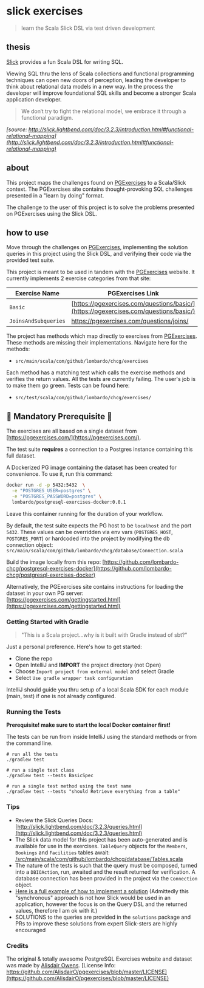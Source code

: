 # slick exercises

> learn the Scala Slick DSL via test driven development

## thesis

[Slick](http://slick.lightbend.com/doc/3.2.3/introduction.html) provides a fun Scala DSL for writing SQL.  

Viewing SQL thru the lens of Scala collections and functional programming techniques can open new doors of perception, leading the developer to think about relational data models in a new way.  In the process the developer will improve foundational SQL skills and become a stronger Scala application developer.

> We don‘t try to fight the relational model, we embrace it through a functional paradigm.

*[source: http://slick.lightbend.com/doc/3.2.3/introduction.html#functional-relational-mapping](http://slick.lightbend.com/doc/3.2.3/introduction.html#functional-relational-mapping)*

## about

This project maps the challenges found on [PGExercises](https://pgexercises.com/) to a Scala/Slick context. The PGExercises site contains thought-provoking SQL challenges presented in a "learn by doing" format.  

The challenge to the user of this project is to solve the problems presented on PGExercises using the Slick DSL.

## how to use

Move through the challenges on [PGExercises](https://pgexercises.com/), implementing the solution queries in this project using the Slick DSL, and verifying their code via the provided test suite.

This project is meant to be used in tandem with the [PGExercises](https://pgexercises.com/) website.  It currently implements 2 exercise categories from that site:

Exercise Name  | PGExercises Link  |  Project Link
--|---|--
`Basic`  | [https://pgexercises.com/questions/basic/](https://pgexercises.com/questions/basic/)   | [src/main/scala/com/github/lombardo/chcg/exercises/Basic.scala](https://github.com/lombardo-chcg/slick-exercises/blob/master/src/main/scala/com/github/lombardo/chcg/exercises/Basic.scala)  
`JoinsAndSubqueries`  | https://pgexercises.com/questions/joins/  |[src/main/scala/com/github/lombardo/chcg/exercises/JoinsAndSubqueries.scala ](https://github.com/lombardo-chcg/slick-exercises/blob/master/src/main/scala/com/github/lombardo/chcg/exercises/JoinsAndSubqueries.scala)


The project has methods which map directly to exercises from [PGExercises](https://pgexercises.com/).  These methods are missing their implementations.  Navigate here for the methods:
- `src/main/scala/com/github/lombardo/chcg/exercises`

Each method has a matching test which calls the exercise methods and verifies the return values.  All the tests are currently failing.  The user's job is to make them go green.  Tests can be found here:
- `src/test/scala/com/github/lombardo/chcg/exercises/`

## 🚨 Mandatory Prerequisite 🚨

The exercises are all based on a single dataset from [https://pgexercises.com/](https://pgexercises.com/).

The test suite **requires** a connection to a Postgres instance containing this full dataset.

A Dockerized PG image containing the dataset has been created for convenience.  To use it, run this command:

```sh
docker run -d -p 5432:5432  \
  -e "POSTGRES_USER=postgres" \
  -e "POSTGRES_PASSWORD=postgres" \
  lombardo/postgresql-exercises-docker:0.0.1
```

Leave this container running for the duration of your workflow.

By default, the test suite expects the PG host to be `localhost` and the port `5432`.  These values can be overridden via env vars (`POSTGRES_HOST`, `POSTGRES_PORT`) or hardcoded into the project by modifying the db connection object:
`src/main/scala/com/github/lombardo/chcg/database/Connection.scala`

Build the image locally from this repo:  [https://github.com/lombardo-chcg/postgresql-exercises-docker](https://github.com/lombardo-chcg/postgresql-exercises-docker)

Alternatively, the PGExercises site contains instructions for loading the dataset in your own PG server: [https://pgexercises.com/gettingstarted.html](https://pgexercises.com/gettingstarted.html)

### Getting Started with Gradle

> "This is a Scala project...why is it built with Gradle instead of sbt?"

Just a personal preference.  Here's how to get started:

- Clone the repo
- Open IntelliJ and **IMPORT** the project directory (not Open)
- Choose `Import project from external model` and select Gradle
- Select `Use gradle wrapper task configuration`

IntelliJ should guide you thru setup of a local Scala SDK for each module (main, test) if one is not already configured.  

### Running the Tests

**Prerequisite!  make sure to start the local Docker container first!**

The tests can be run from inside IntelliJ using the standard methods or from the command line.  

```
# run all the tests
./gradlew test

# run a single test class
./gradlew test --tests BasicSpec

# run a single test method using the test name
./gradlew test --tests "should Retrieve everything from a table"
```

### Tips

- Review the Slick Queries Docs: [http://slick.lightbend.com/doc/3.2.3/queries.html](http://slick.lightbend.com/doc/3.2.3/queries.html)
- The Slick data model for this project has been auto-generated and is available for use in the exercises.  `TableQuery` objects for the `Members`, `Bookings` and `Facilities` tables await: [/src/main/scala/com/github/lombardo/chcg/database/Tables.scala](https://github.com/lombardo-chcg/slick-exercises/blob/master/src/main/scala/com/github/lombardo/chcg/database/Tables.scala)
- The nature of the tests is such that the query must be composed, turned into a `DBIOAction`, run, awaited and the result returned for verification.  A database connection has been provided in the project via the `Connection` object.
- [Here is a full example of how to implement a solution](https://github.com/lombardo-chcg/slick-exercises/blob/master/src/main/scala/com/github/lombardo/chcg/exercises/Basic.scala#L10-L21) (Admittedly this "synchronous" approach is not how Slick would be used in an application, however the focus is on the Query DSL and the returned values, therefore I am ok with it.)
- SOLUTIONS to the queries are provided in the `solutions` package and PRs to improve these solutions from expert Slick-sters are highly encouraged


### Credits

The original & totally awesome PostgreSQL Exercises website and dataset was made by [Alisdair Owens](https://pgexercises.com/about.html).  [License Info: https://github.com/AlisdairO/pgexercises/blob/master/LICENSE](https://github.com/AlisdairO/pgexercises/blob/master/LICENSE)
